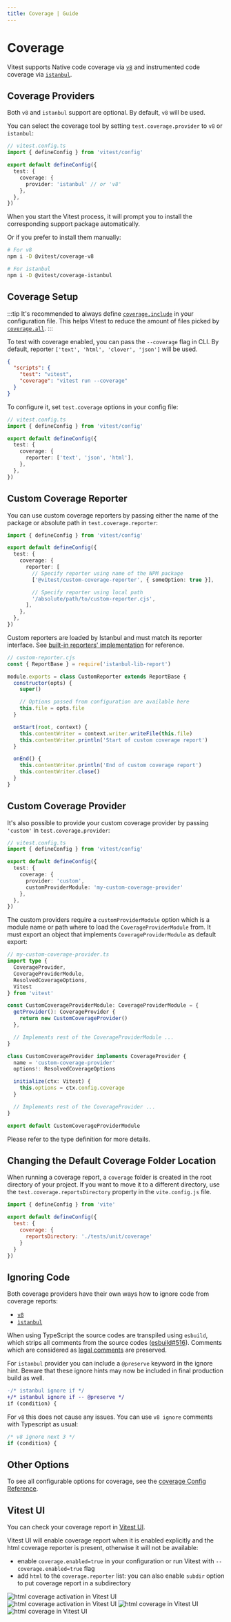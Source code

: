 ```yaml
---
title: Coverage | Guide
---
```


# Coverage

Vitest supports Native code coverage via [`v8`](https://v8.dev/blog/javascript-code-coverage) and instrumented code coverage via [`istanbul`](https://istanbul.js.org/).

## Coverage Providers

Both `v8` and `istanbul` support are optional. By default, `v8` will be used.

You can select the coverage tool by setting `test.coverage.provider` to `v8` or `istanbul`:

```ts
// vitest.config.ts
import { defineConfig } from 'vitest/config'

export default defineConfig({
  test: {
    coverage: {
      provider: 'istanbul' // or 'v8'
    },
  },
})
```

When you start the Vitest process, it will prompt you to install the corresponding support package automatically.

Or if you prefer to install them manually:

```bash
# For v8
npm i -D @vitest/coverage-v8

# For istanbul
npm i -D @vitest/coverage-istanbul
```

## Coverage Setup

:::tip
It's recommended to always define [`coverage.include`](https://vitest.dev/config/#coverage-include) in your configuration file.
This helps Vitest to reduce the amount of files picked by [`coverage.all`](https://vitest.dev/config/#coverage-all).
:::

To test with coverage enabled, you can pass the `--coverage` flag in CLI.
By default, reporter `['text', 'html', 'clover', 'json']` will be used.

```json
{
  "scripts": {
    "test": "vitest",
    "coverage": "vitest run --coverage"
  }
}
```

To configure it, set `test.coverage` options in your config file:

```ts
// vitest.config.ts
import { defineConfig } from 'vitest/config'

export default defineConfig({
  test: {
    coverage: {
      reporter: ['text', 'json', 'html'],
    },
  },
})
```

## Custom Coverage Reporter

You can use custom coverage reporters by passing either the name of the package or absolute path in `test.coverage.reporter`:

```ts
import { defineConfig } from 'vitest/config'

export default defineConfig({
  test: {
    coverage: {
      reporter: [
        // Specify reporter using name of the NPM package
        ['@vitest/custom-coverage-reporter', { someOption: true }],

        // Specify reporter using local path
        '/absolute/path/to/custom-reporter.cjs',
      ],
    },
  },
})
```

Custom reporters are loaded by Istanbul and must match its reporter interface. See [built-in reporters' implementation](https://github.com/istanbuljs/istanbuljs/tree/master/packages/istanbul-reports/lib) for reference.

```js
// custom-reporter.cjs
const { ReportBase } = require('istanbul-lib-report')

module.exports = class CustomReporter extends ReportBase {
  constructor(opts) {
    super()

    // Options passed from configuration are available here
    this.file = opts.file
  }

  onStart(root, context) {
    this.contentWriter = context.writer.writeFile(this.file)
    this.contentWriter.println('Start of custom coverage report')
  }

  onEnd() {
    this.contentWriter.println('End of custom coverage report')
    this.contentWriter.close()
  }
}
```

## Custom Coverage Provider

It's also possible to provide your custom coverage provider by passing `'custom'` in `test.coverage.provider`:

```ts
// vitest.config.ts
import { defineConfig } from 'vitest/config'

export default defineConfig({
  test: {
    coverage: {
      provider: 'custom',
      customProviderModule: 'my-custom-coverage-provider'
    },
  },
})
```

The custom providers require a `customProviderModule` option which is a module name or path where to load the `CoverageProviderModule` from. It must export an object that implements `CoverageProviderModule` as default export:

```ts
// my-custom-coverage-provider.ts
import type {
  CoverageProvider,
  CoverageProviderModule,
  ResolvedCoverageOptions,
  Vitest
} from 'vitest'

const CustomCoverageProviderModule: CoverageProviderModule = {
  getProvider(): CoverageProvider {
    return new CustomCoverageProvider()
  },

  // Implements rest of the CoverageProviderModule ...
}

class CustomCoverageProvider implements CoverageProvider {
  name = 'custom-coverage-provider'
  options!: ResolvedCoverageOptions

  initialize(ctx: Vitest) {
    this.options = ctx.config.coverage
  }

  // Implements rest of the CoverageProvider ...
}

export default CustomCoverageProviderModule
```

Please refer to the type definition for more details.

## Changing the Default Coverage Folder Location

When running a coverage report, a `coverage` folder is created in the root directory of your project. If you want to move it to a different directory, use the `test.coverage.reportsDirectory` property in the `vite.config.js` file.

```js
import { defineConfig } from 'vite'

export default defineConfig({
  test: {
    coverage: {
      reportsDirectory: './tests/unit/coverage'
    }
  }
})
```

## Ignoring Code

Both coverage providers have their own ways how to ignore code from coverage reports:

- [`v8`](https://github.com/istanbuljs/v8-to-istanbul#ignoring-uncovered-lines)
- [`ìstanbul`](https://github.com/istanbuljs/nyc#parsing-hints-ignoring-lines)

When using TypeScript the source codes are transpiled using `esbuild`, which strips all comments from the source codes ([esbuild#516](https://github.com/evanw/esbuild/issues/516)).
Comments which are considered as [legal comments](https://esbuild.github.io/api/#legal-comments) are preserved.

For `istanbul` provider you can include a `@preserve` keyword in the ignore hint.
Beware that these ignore hints may now be included in final production build as well.

```diff
-/* istanbul ignore if */
+/* istanbul ignore if -- @preserve */
if (condition) {
```

For `v8` this does not cause any issues. You can use `v8 ignore` comments with Typescript as usual:

<!-- eslint-skip -->
```ts
/* v8 ignore next 3 */
if (condition) {
```

## Other Options

To see all configurable options for coverage, see the [coverage Config Reference](https://vitest.dev/config/#coverage).

## Vitest UI

You can check your coverage report in [Vitest UI](/guide/ui).

Vitest UI will enable coverage report when it is enabled explicitly and the html coverage reporter is present, otherwise it will not be available:
- enable `coverage.enabled=true` in your configuration or run Vitest with `--coverage.enabled=true` flag
- add `html` to the `coverage.reporter` list: you can also enable `subdir` option to put coverage report in a subdirectory

<img alt="html coverage activation in Vitest UI" img-light src="/vitest-ui-show-coverage-light.png">
<img alt="html coverage activation in Vitest UI" img-dark src="/vitest-ui-show-coverage-dark.png">

<img alt="html coverage in Vitest UI" img-light src="/ui-coverage-1-light.png">
<img alt="html coverage in Vitest UI" img-dark src="/ui-coverage-1-dark.png">

